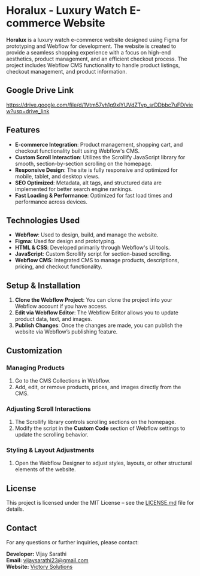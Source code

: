 # Horalux - Luxury Watch E-commerce Website

**Horalux** is a luxury watch e-commerce website designed using Figma for prototyping and Webflow for development. The website is created to provide a seamless shopping experience with a focus on high-end aesthetics, product management, and an efficient checkout process. The project includes Webflow CMS functionality to handle product listings, checkout management, and product information.

## Google Drive Link
https://drive.google.com/file/d/1Vtm57vh1g9xlYUVdZTvp_srDDbbc7uFD/view?usp=drive_link

## Features

- **E-commerce Integration**: Product management, shopping cart, and checkout functionality built using Webflow's CMS.
- **Custom Scroll Interaction**: Utilizes the Scrollify JavaScript library for smooth, section-by-section scrolling on the homepage.
- **Responsive Design**: The site is fully responsive and optimized for mobile, tablet, and desktop views.
- **SEO Optimized**: Metadata, alt tags, and structured data are implemented for better search engine rankings.
- **Fast Loading & Performance**: Optimized for fast load times and performance across devices.

## Technologies Used

- **Webflow**: Used to design, build, and manage the website.
- **Figma**: Used for design and prototyping.
- **HTML & CSS**: Developed primarily through Webflow's UI tools.
- **JavaScript**: Custom Scrollify script for section-based scrolling.
- **Webflow CMS**: Integrated CMS to manage products, descriptions, pricing, and checkout functionality.

## Setup & Installation

1. **Clone the Webflow Project**: You can clone the project into your Webflow account if you have access.
2. **Edit via Webflow Editor**: The Webflow Editor allows you to update product data, text, and images.
3. **Publish Changes**: Once the changes are made, you can publish the website via Webflow’s publishing feature.

## Customization

### Managing Products
1. Go to the CMS Collections in Webflow.
2. Add, edit, or remove products, prices, and images directly from the CMS.

### Adjusting Scroll Interactions
1. The Scrollify library controls scrolling sections on the homepage.
2. Modify the script in the **Custom Code** section of Webflow settings to update the scrolling behavior.

### Styling & Layout Adjustments
1. Open the Webflow Designer to adjust styles, layouts, or other structural elements of the website.

## License
This project is licensed under the MIT License – see the [LICENSE.md](LICENSE.md) file for details.

## Contact

For any questions or further inquiries, please contact:

**Developer:** Vijay Sarathi  
**Email:** vijaysarathi23@gmail.com  
**Website:** [Victory Solutions](https://www.victorysolutions.co)


